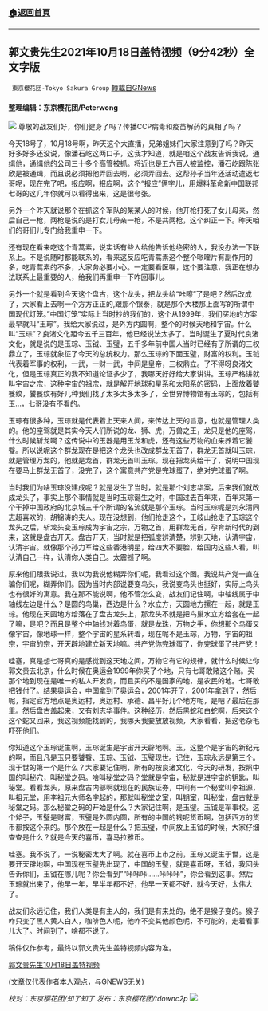 ###  [:house:返回首頁](https://github.com/ourhimalayas/txt)
---


## 郭文贵先生2021年10月18日盖特视频（9分42秒）全文字版
` 東京櫻花団-Tokyo Sakura Group` [轉載自GNews](https://gnews.org/zh-hans/1603484/)

#### 整理编辑：东京樱花团/Peterwong
![](https://assets.gnews.org/wp-content/uploads/2021/10/1-44.png)
尊敬的战友们好，你们健身了吗？传播CCP病毒和疫苗解药的真相了吗？

今天18号了，10月18号啊，昨天这个大直播，兄弟姐妹们大家注意到了吗？昨天好多好多还没说，像潘石屹这两口子，这我才知道，就是咱这个战友告诉我说，通缉他，通缉他的公司三十多个高管被抓。将近也是五六百人被监控，潘石屹跟陈张欣是被通缉，而且说必须把他弄回去啊，必须弄回去。这帮孙子当年还活动遣返七哥呢，现在完了吧，报应啊，报应啊，这个“报应”俩字儿，用爆料革命新中国联邦七哥的这几年你就可以看得出来，这是很夸张。

另外一个昨天就说那个在抓这个军队的某某人的时候，他开枪打死了女儿母亲，然后自己一枪，两枪是说的是打女儿母亲一枪，不是共两枪，这个纠正一下。昨天咱们的哥们儿专门给我重申一下。

还有现在看来吃这个青蒿素，说实话有些人给他告诉他绝密的人，我没办法一下联系上。不是说随时都能联系的，看来这反应吃青蒿素这个整个哌喹片有副作用的多，吃青蒿素的不多，大家务必要小心。一定要看医嘱，这个要注意，我正在想办法联系上最重要的人，给我们再重申一下咋回事儿。

另外一个就是看到今天这个盘古，这个龙头，把龙头给“咔嚓”了是吧？然后改成了，大家看上去啊一个方方正正的,跟那个银泰，就是那个大楼那上面写的所谓中国现代灯笼。”中国灯笼”实际上当时抄的我们的，这个从1999年，我们买地的方案最早就叫“玉琮”。我给大家说过，是外方内圆啊，整个的时候天地和宇宙。什么叫“玉琮”？良渚文化距今五千三百年，他已经说法太多了。当时诞生了夏时代良渚文化，就是说的是玉琮、玉钺、玉璧，五千多年前中国人当时已经有了所谓的三权鼎立了，玉琮就象征了今天的总统权力。那么玉琮的下面玉璧，财富的权利。玉钺代表着军事的权利，一武，一财一武，中间是皇帝，三权鼎立。了不得呀良渚文化，但是玉琮真正的我不知道论证多少了，我哪天好好给大家讲讲。玉琮严格讲就叫宇宙之宗，这种宇宙的祖宗，就是解开地球和星系和太阳系的密码，上面放着饕餮纹，饕餮纹有好几种我们找了太多太多太多了，全世界博物馆有玉琮的，包括有玉…，七哥没有不看的。

玉琮有很多种，玉琮就是代表着上天来人间，来传达上天的旨意，也就是管理人类的。他的座驾就是其实今天人们所说的龙、狮、虎，万兽之王，龙只是他的座驾，什么时候斩龙啊？这传说中的玉器是用玉龙和虎，还有这些万物的血来养着它饕餮。所以说呢这个群龙现在是把这个龙头也改成群龙无首了，群龙无首就叫玉琮，就是管理万龙的，他就是龙首，群龙无首叫玉琮。现在把龙头给干了，说明中国现在要马上群龙无首了，没完了，这个寓意共产党是完球蛋了，绝对完球蛋了啊。

当时我们为啥玉琮没建成呢？就是发生了当时，就是那个刘志华案，后来我们就改成龙头了，事实上那个事情就是当时玉琮诞生之时，中国过去百年来，百年来第一个干掉中国政府的北京城三千个所谓的名流就是那个玉琮。当时玉琮呢是刘永清同志超喜欢的，胡锦涛的夫人。现在没想到，他们抢走这个，王岐山抢走了玉琮这个龙头之后，斩龙头变玉琮成为宇宙之宗，万物之首，用群龙无首，孕育新时代的到来，这就是盘古开天。盘古开天，当时就是把弧度辨清楚，辨别天地，认清宇宙，认清宇宙。就像那个孙力军给这些香港明星，给四大不要脸，给国内这些人看，叫认清自己一样，认清你人类自己。太震撼了啊。

原来他们跟我说过，我以为我说他糊弄你们呢，我看过这个图。我说共产党一直在骗你们呢，糊弄你们。因为当时内部说要变鸟头，我说变鸟头也挺好，实际上鸟头也有很好的寓意。我在那不能说啊，他不管怎么变，战友们记住啊，中轴线属于中轴线左边是什么？是圆的鸟巢，西边是什么？水立方，天圆地方摞在一起，就是玉琮。他现在天圆地方给落在了盘古龙头上，那龙头不就是把鸟巢水立方给套在一起了嘛，是吧？而且是整个中轴线对着鸟蛋，就是龙珠，万物之手，你想那个鸟蛋又像宇宙，像地球一样，整个宇宙的星系转着，现在呢不是玉琮，万物，宇宙的祖宗，宇宙的宗，开天辟地建立新天地嘛。共产党你完球蛋了，你完球蛋了共产党！

哇塞，真是想七哥真的是感觉到这天地之间，万物它有它的规律，就什么时候让你郭文贵去北京，什么时候在奥运会1999年你买了个地，只有七哥敢赌这个赌。买那个地到现在是唯一的私人开发商，而且买的不是国家的地，是农民的地。七哥敢把钱付了。结果奥运会，中国拿到了奥运会，2001年开了，2001年拿到了，然后呢，指定官方地点是奥运村，奥运村、承德、昌平好几个地方呢，是吧？最后在那里。然后盘古盖起来，又有刘志华事件。这种经历，然后黑蛇和白蛇啊，后来这个这个蛇又回来，我这视频能找到的，我哪天我要放放视频，大家看看，把这老杂毛吓死他们。

你知道这个玉琮诞生啊，玉琮诞生是宇宙开天辟地啊。玉，这整个是宇宙的新纪元的啊，而且凡是玉只要饕餮、玉琮、玉钺、玉璧现世。记住，玉琮永远是第三个。现于世的第一个是什么？大家要记住啊，所有的按良渚文化，今天的研发，按照中国的叫秘穴，叫秘堂之码。啥叫秘堂之码？堂就是宇宙，秘就是进宇宙的钥匙，叫秘堂。看看龙头，原来盘古内部啊就现在的民族证券，中间有一个秘堂叫李祖源，叫祖元堂，用李祖元大师名字起的，那就叫秘堂之室，叫钥室，叫秘堂，盘古就是秘堂之码。那么秘堂之码的开始是什么？大家记住啊，是玉璧。玉钺是军事权。这个斧子，玉璧是财富，玉璧是外圆内圆，所有的中国的钱呢货币啊，包括西方的货币都按这个来的。那个放在一起是什么？把玉璧，中间放上玉钺的时候，大家仔细查查是什么？就是今天的喜币，喜马拉雅币。

哇塞。我不说了，一说秘密太大了啊。就在喜币上市之前，玉琮又诞生于世，这是要开天辟地啊，中国现在玉璧先出现了，中国的玉璧，就是喜币呀，玉钺，我回头告诉你们，玉钺在哪儿呢？你会看到”“咔咔咔……咔咔咔”，你会看到这事。然后玉琮就出来了，他早一年，早半年都不好，他早一天都不好，就今天好，太伟大了。

战友们永远记住，我们人类是有主人的，我们是有来处的，绝不是猴子变的。猴子咋只变了黑人黄人白人，咖啡色人呢，他咋不变其他颜色呢，不可能的，走着看事儿大了。时间到了，啥都不说了。

稿件仅作参考，最终以郭文贵先生盖特视频内容为准。

[郭文贵先生10月18日盖特视频](https://gettr.com/post/pehq2z0831)

(文章仅代表作者本人观点，与GNEWS无关)

*校对：东京樱花团/知了知了
发布：东京樱花团/tdownc2p*
![](https://assets.gnews.org/wp-content/uploads/2021/08/image0-1-36.jpg)
